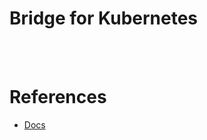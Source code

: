 
# Bridge for Kubernetes

\
&nbsp;
# References
 * [Docs](https://docs.dapr.io/developing-applications/debugging/bridge-to-kubernetes/)